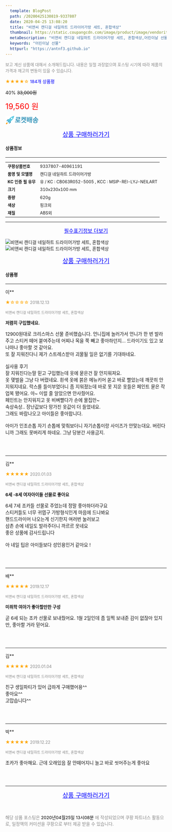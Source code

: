 ```yaml
---
  template: BlogPost
  path: /20200425130819-9337807
  date: 2020-04-25 13:08:20
  title: "비앤씨 캔디걸 네일하트 드라이어가방 세트, 혼합색상"
  thumbnail: https://static.coupangcdn.com/image/product/image/vendoritem/2017/12/08/3062496254/fa1fd26f-837c-4958-9f3b-0e8f142bddf5.jpg
  metaDescription: "비앤씨 캔디걸 네일하트 드라이어가방 세트, 혼합색상,어린이날 선물"
  keywords: "어린이날 선물"
  httpurl: "https://antnf3.github.io"
---
```

  
<span style="color: #888;font-size:0.8rem">보고 계신 상품에 대해서 소개해드립니다.
내용은 일절 과장없으며 포스팅 시기에 따라 제품의 가격과 재고의 변동이 있을 수 있습니다.</span>
  
<span style="color: orange;">★★★★☆</span> <span style="color: blue;font-size: 0.85rem;">184개 상품평</span>

<span style="font-size: 0.9rem">40%</span> <span style="font-size: 0.9rem">~~33,000원~~</span>

<span style="color: red;font-size: 1.5rem;">19,560 원</span>

![로켓배송](/assets/rocket_logo.png)

<p align="center"><a href="http://me2.do/xow749Iy" style="font-size: 1.2rem; color: blue;">상품 구매하러가기</a></p>

#### 상품정보

---

|                  |                       |
| ---------------- | --------------------- |
| **<span style="font-size:0.8rem;">쿠팡상품번호</span>** | <span style="font-size:0.8rem;">9337807-40961191</span> |
| **<span style="font-size:0.8rem;">품명 및 모델명</span>**    | <span style="font-size:0.8rem;">캔디걸 네일하트 드라이어가방</span>        |
| **<span style="font-size:0.8rem;">KC 인증 필 유무</span>**    | <span style="font-size:0.8rem;">유 / KC : CB063R052-5005 , KCC : MSIP-REI-LYJ-NEILART</span>        |
| **<span style="font-size:0.8rem;">크기</span>**    | <span style="font-size:0.8rem;">310x230x100 mm</span>        |
| **<span style="font-size:0.8rem;">중량</span>**    | <span style="font-size:0.8rem;">620g</span>        |
| **<span style="font-size:0.8rem;">색상</span>**    | <span style="font-size:0.8rem;">핑크외</span>        |
| **<span style="font-size:0.8rem;">재질</span>**    | <span style="font-size:0.8rem;">ABS외</span>        |








---

<p align="center"><a href="http://me2.do/xow749Iy" style="font-size: 1rem; color: blue;">필수표기정보 더보기</a></p>

![비앤씨 캔디걸 네일하트 드라이어가방 세트, 혼합색상](http://thumbnail10.coupangcdn.com/thumbnails/remote/q89/image/product/content/vendorItem/2017/12/08/40961191/2ab56453-91d0-46a3-a0cd-5fbc45a54669.jpg)
![비앤씨 캔디걸 네일하트 드라이어가방 세트, 혼합색상](http://thumbnail10.coupangcdn.com/thumbnails/remote/q89/image/product/content/vendorItem/2017/12/08/40961191/ddc6d6d9-39b0-46fa-a1bb-9e461c89e10e.jpg)

<p align="center"><a href="http://me2.do/xow749Iy" style="font-size: 1.2rem; color: blue;">상품 구매하러가기</a></p>

#### 상품평
  
---
  
이**
    
<span style="color: orange;">★☆☆☆☆</span> <span style="font-size:0.8rem;color: #888;">2018.12.13</span>
    
<span style="color: #888;font-size:0.7rem">비앤씨 캔디걸 네일하트 드라이어가방 세트, 혼합색상</span>
    
<span style="font-size:0.85rem">**저렴히 구입했네요.**</span>
    
<span style="font-size: 0.9rem;">12900원대로 크리스마스 선물 준비했습니다.   언니집에 놀러가서 언니가 한 번 발라주고 스티커 떼어 붙여주는데 어찌나 목을 쭉 빼고 좋아하던지... 드라이기도 있고 보나마나 좋아할 것 같아요.<br/>또 잘 지워진다니 제가 스트레스받아 괴물될 일은 없기를 기대하네요.<br/><br/>실사용 후기 <br/>잘 지워진다는말 믿고 구입했는데 옷에 묻은건 잘 안지워져요.<br/>옷 몇벌을 그냥 다 버렸네요. 흰색 옷에 붉은 메뉴키어 쏟고 바로 빨았는데  깨끗히 안지워지네요. 락스를 들이부었더니 좀 지워졌는데 바로 못 지운 옷들은 페인트 묻은 작업복 됐어요. 아~ 이럴 줄 알았으면 안사줬어요.<br/>페인트는 안지워지고 옷 비벼빨다가 손에 물집만~<br/>속상속상.. 장난값보다 망가진 옷값이 더 들었네요.<br/>그래도 바람나오고 아이들은 좋아합니다.  <br/><br/>아이가 인조손톱 자기 손톱에 맞춰보더니 자기손톱이랑 사이즈가 안맞는대요.  버린다니까 그래도 못버리게 하네요.  그냥 당분간 사용금지.</span>
    
<br>
<br>

---
  
김**
    
<span style="color: orange;">★★★★★</span> <span style="font-size:0.8rem;color: #888;">2020.01.03</span>
    
<span style="color: #888;font-size:0.7rem">비앤씨 캔디걸 네일하트 드라이어가방 세트, 혼합색상</span>
    
<span style="font-size:0.85rem">**6세 -8세 여자아이들 선물로 좋아요**</span>
    
<span style="font-size: 0.9rem;">6세 7세 조카들 선물로 주었는데 정말 좋아하더라구요 <br/>스티커들도 너무 귀엽구 가방형식인게 마음에 드나봐요 <br/>핸드드라이어 나오는게 신기한지 여러번 눌러보고<br/>삼촌 손에 네일도 발라주더니 까르르 웃네요 <br/>좋은 상품에 감사드립니다 <br/><br/>아 네일 팁은 아이들보다 성인용인거 같아요 !</span>
    
<br>
<br>

---
  
배**
    
<span style="color: orange;">★★★★★</span> <span style="font-size:0.8rem;color: #888;">2019.12.17</span>
    
<span style="color: #888;font-size:0.7rem">비앤씨 캔디걸 네일하트 드라이어가방 세트, 혼합색상</span>
    
<span style="font-size:0.85rem">**미취학 여아가 좋아할만한 구성**</span>
    
<span style="font-size: 0.9rem;">곧 6세 되는 조카 선물로 보내줬어요. 1월 2일인데 좀 일찍 보내준 감이 없잖아 있지만, 좋아할 거라 믿어요.</span>
    
<br>
<br>

---
  
김**
    
<span style="color: orange;">★★★★★</span> <span style="font-size:0.8rem;color: #888;">2020.01.04</span>
    
<span style="color: #888;font-size:0.7rem">비앤씨 캔디걸 네일하트 드라이어가방 세트, 혼합색상</span>
    

    
<span style="font-size: 0.9rem;">친구 생일파티가 있어 급하게 구매했어용^^<br/>좋아요^^<br/>고맙습니다^^</span>
    
<br>
<br>

---
  
박**
    
<span style="color: orange;">★★★★★</span> <span style="font-size:0.8rem;color: #888;">2019.12.22</span>
    
<span style="color: #888;font-size:0.7rem">비앤씨 캔디걸 네일하트 드라이어가방 세트, 혼합색상</span>
    

    
<span style="font-size: 0.9rem;">조카가 좋아해요. 근데 오래있음 잘 안떼어지니 놀고 바로 씻어주는게 좋아요</span>
    
<br>
<br>


  
---
  
<p align="center"><a href="http://me2.do/xow749Iy" style="font-size: 1.2rem; color: blue;">상품 구매하러가기</a></p>
  
<br>
  
<span style="font-size: 0.85rem; color: #888;">해당 상품 포스팅은 <span style="color: #000;"> 2020년04월25일 13시08분 </span> 에 작성되었으며 쿠팡 파트너스 활동으로, 일정액의 커미션을 쿠팡으로 부터 제공 받을 수 있습니다.</span>